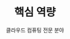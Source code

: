 ---
widget: portfolio
headless: true
weight: 28

title: '핵심 역량'
subtitle: '클라우드 컴퓨팅 전문 분야'

content:
  page_type: skill
  filter_default: 0
  filter_button:
    - name: All
      tag: '*'
    - name: Cloud
      tag: cloud
    - name: DevOps
      tag: devops

design:
  columns: '2'
  view: showcase
  flip_alt_rows: false
---